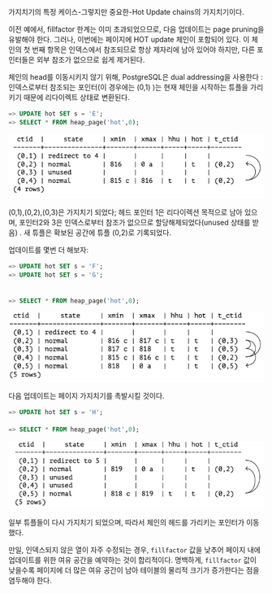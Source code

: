 가지치기의 특정 케이스-그렇지만 중요한-Hot Update chains의 가지치기이다.

이전 예에서, fillfactor 한계는 이미 초과되었으므로, 다음 업데이트는 page pruning을 유발해야 한다.
그러나, 이번에는 페이지에 HOT update 체인이 포함되어 있다.
이 체인의 첫 번째 항목은 인덱스에서 참조되므로 항상 제자리에 남아 있어야 하지만, 다른 포인터들은 외부 참조가 없으므로 쉽게 제거된다.

체인의 head를 이동시키지 않기 위해, PostgreSQL은 dual addressing을 사용한다 : 인덱스로부터 참조되는 포인터(이 경우에는 (0,1) )는 현재 체인을 시작하는 튜플을 가리키기 때문에 리다이렉트 상태로 변환된다.


```sql
=> UPDATE hot SET s = 'E';
=> SELECT * FROM heap_page('hot',0);

```

![](image/CleanShot%20-000069.png)

(0,1),(0,2),(0,3)은 가지치기 되었다; 헤드 포인터 1은 리다이렉션 목적으로 남아 있으며, 포인터2와 3은 인덱스로부터 참조가 없으므로 할당해제되었다(unused 상태를 받음) .
새 튜플은 확보된 공간에 튜플 (0,2)로 기록되었다.


업데이트를 몇번 더 해보자:

```SQL
=> UPDATE hot SET s = 'F';
=> UPDATE hot SET s = 'G';


=> SELECT * FROM heap_page('hot',0);
```

![](image/CleanShot%20-000070.png)

다음 업데이트는 페이지 가지치기를 촉발시킬 것이다.

```SQL
=> UPDATE hot SET s = 'H';

=> SELECT * FROM heap_page('hot',0);
```
![](image/CleanShot%20-000071.png)

일부 튜플들이 다시 가지치기 되었으며, 따라서 체인의 헤드를 가리키는 포인터가 이동했다.

만일, 인덱스되지 않은 열이 자주 수정되는 경우, `fillfactor` 값을 낮추어 페이지 내에 업데이트를 위한 여유 공간을 예약하는 것이 합리적이다.
명백하게, `fillfactor` 값이 낮을수록 페이지에  더 많은 여유 공간이 남아 테이블의 물리적 크기가 증가한다는 점을 염두해야 한다.